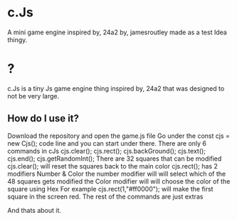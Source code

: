 # c.Js
A mini game engine inspired by, 24a2 by, jamesroutley made as a test Idea thingy.
# ?
c.Js is a tiny Js game engine thing inspired by, 24a2 that was designed to not be very large.
## How do I use it?
Download the repository and open the game.js file
  Go under the  const cjs = new Cjs();  code line and you can start under there.
  There are only 6 commands in cJs
  cjs.clear();  cjs.rect(); cjs.backGround(); cjs.text(); cjs.end(); cjs.getRandomInt();
  There are 32 squares that can be modified
  cjs.clear(); will reset the squares back to the main color
  cjs.rect(); has 2 modifiers Number & Color
  the number modifier will will select which of the 48 squares gets modified
  the Color modifier will will choose the color of the square using Hex
  For example cjs.rect(1,"#ff0000"); will make the first square in the screen red.
  The rest of the commands are just extras
  
And thats about it.
